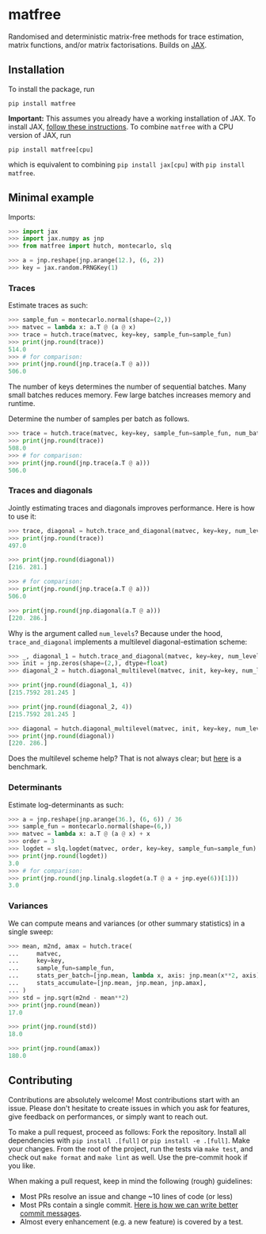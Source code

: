 # matfree
Randomised and deterministic matrix-free methods for trace estimation, matrix functions, and/or matrix factorisations.
Builds on [JAX](https://jax.readthedocs.io/en/latest/).

## Installation

To install the package, run

```commandline
pip install matfree
```

**Important:** This assumes you already have a working installation of JAX.
To install JAX, [follow these instructions](https://github.com/google/jax#installation).
To combine `matfree` with a CPU version of JAX, run

```commandline
pip install matfree[cpu]
```
which is equivalent to combining `pip install jax[cpu]` with `pip install matfree`.


## Minimal example

Imports:
```python
>>> import jax
>>> import jax.numpy as jnp
>>> from matfree import hutch, montecarlo, slq

>>> a = jnp.reshape(jnp.arange(12.), (6, 2))
>>> key = jax.random.PRNGKey(1)

```

### Traces

Estimate traces as such:
```python
>>> sample_fun = montecarlo.normal(shape=(2,))
>>> matvec = lambda x: a.T @ (a @ x)
>>> trace = hutch.trace(matvec, key=key, sample_fun=sample_fun)
>>> print(jnp.round(trace))
514.0
>>> # for comparison:
>>> print(jnp.round(jnp.trace(a.T @ a)))
506.0

```
The number of keys determines the number of sequential batches.
Many small batches reduces memory.
Few large batches increases memory and runtime.

Determine the number of samples per batch as follows.

```python
>>> trace = hutch.trace(matvec, key=key, sample_fun=sample_fun, num_batches=10)
>>> print(jnp.round(trace))
508.0
>>> # for comparison:
>>> print(jnp.round(jnp.trace(a.T @ a)))
506.0

```

### Traces and diagonals

Jointly estimating traces and diagonals improves performance.
Here is how to use it:

```python
>>> trace, diagonal = hutch.trace_and_diagonal(matvec, key=key, num_levels=10_000, sample_fun=sample_fun)
>>> print(jnp.round(trace))
497.0

>>> print(jnp.round(diagonal))
[216. 281.]

>>> # for comparison:
>>> print(jnp.round(jnp.trace(a.T @ a)))
506.0

>>> print(jnp.round(jnp.diagonal(a.T @ a)))
[220. 286.]


```

Why is the argument called `num_levels`? Because under the hood,
`trace_and_diagonal` implements a multilevel diagonal-estimation scheme:
```python
>>> _, diagonal_1 = hutch.trace_and_diagonal(matvec, key=key, num_levels=10_000, sample_fun=sample_fun)
>>> init = jnp.zeros(shape=(2,), dtype=float)
>>> diagonal_2 = hutch.diagonal_multilevel(matvec, init, key=key, num_levels=10_000, sample_fun=sample_fun)

>>> print(jnp.round(diagonal_1, 4))
[215.7592 281.245 ]

>>> print(jnp.round(diagonal_2, 4))
[215.7592 281.245 ]

>>> diagonal = hutch.diagonal_multilevel(matvec, init, key=key, num_levels=10, num_samples_per_batch=1000, num_batches_per_level=10, sample_fun=sample_fun)
>>> print(jnp.round(diagonal))
[220. 286.]

```

Does the multilevel scheme help? That is not always clear; but [here](https://github.com/pnkraemer/matfree/blob/main/docs/benchmarks/control_variates.py) is a benchmark.

### Determinants


Estimate log-determinants as such:
```python
>>> a = jnp.reshape(jnp.arange(36.), (6, 6)) / 36
>>> sample_fun = montecarlo.normal(shape=(6,))
>>> matvec = lambda x: a.T @ (a @ x) + x
>>> order = 3
>>> logdet = slq.logdet(matvec, order, key=key, sample_fun=sample_fun)
>>> print(jnp.round(logdet))
3.0
>>> # for comparison:
>>> print(jnp.round(jnp.linalg.slogdet(a.T @ a + jnp.eye(6))[1]))
3.0

```


### Variances

We can compute means and variances (or other summary statistics) in a single sweep:
```python
>>> mean, m2nd, amax = hutch.trace(
...     matvec,
...     key=key,
...     sample_fun=sample_fun,
...     stats_per_batch=[jnp.mean, lambda x, axis: jnp.mean(x**2, axis), jnp.amax],
...     stats_accumulate=[jnp.mean, jnp.mean, jnp.amax],
... )
>>> std = jnp.sqrt(m2nd - mean**2)
>>> print(jnp.round(mean))
17.0

>>> print(jnp.round(std))
18.0

>>> print(jnp.round(amax))
180.0

```
## Contributing

Contributions are absolutely welcome!
Most contributions start with an issue.
Please don't hesitate to create issues in which you
ask for features, give feedback on performances, or simply want to reach out.

To make a pull request, proceed as follows:
Fork the repository.
Install all dependencies with `pip install .[full]` or `pip install -e .[full]`.
Make your changes.
From the root of the project, run the tests via `make test`, and check out `make format` and `make lint` as well.
Use the pre-commit hook if you like.



When making a pull request, keep in mind the following (rough) guidelines:

* Most PRs resolve an issue and change ~10 lines of code (or less)
* Most PRs contain a single commit. [Here is how we can write better commit messages](https://www.freecodecamp.org/news/how-to-write-better-git-commit-messages/).
* Almost every enhancement (e.g. a new feature) is covered by a test.
